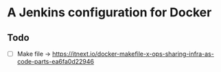 # A Jenkins configuration for Docker

## Todo

- [ ] Make file -> https://itnext.io/docker-makefile-x-ops-sharing-infra-as-code-parts-ea6fa0d22946